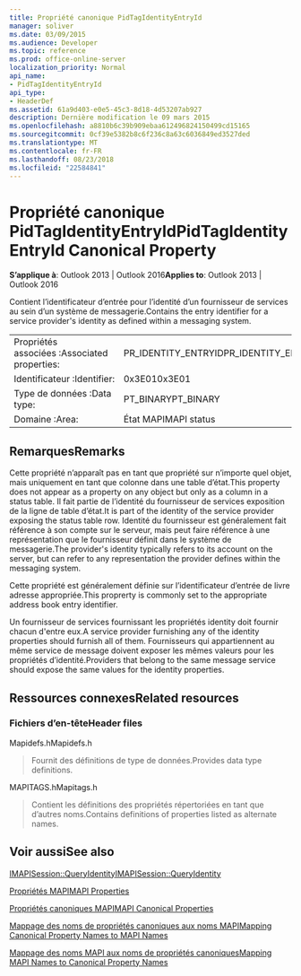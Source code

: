 ```yaml
---
title: Propriété canonique PidTagIdentityEntryId
manager: soliver
ms.date: 03/09/2015
ms.audience: Developer
ms.topic: reference
ms.prod: office-online-server
localization_priority: Normal
api_name:
- PidTagIdentityEntryId
api_type:
- HeaderDef
ms.assetid: 61a9d403-e0e5-45c3-8d18-4d53207ab927
description: Dernière modification le 09 mars 2015
ms.openlocfilehash: a8810b6c39b909ebaa612496824150499cd15165
ms.sourcegitcommit: 0cf39e5382b8c6f236c8a63c6036849ed3527ded
ms.translationtype: MT
ms.contentlocale: fr-FR
ms.lasthandoff: 08/23/2018
ms.locfileid: "22584841"
---
```

# <a name="pidtagidentityentryid-canonical-property"></a><span data-ttu-id="cd64d-103">Propriété canonique PidTagIdentityEntryId</span><span class="sxs-lookup"><span data-stu-id="cd64d-103">PidTagIdentityEntryId Canonical Property</span></span>

  
  
<span data-ttu-id="cd64d-104">**S’applique à**: Outlook 2013 | Outlook 2016</span><span class="sxs-lookup"><span data-stu-id="cd64d-104">**Applies to**: Outlook 2013 | Outlook 2016</span></span> 
  
<span data-ttu-id="cd64d-105">Contient l’identificateur d’entrée pour l’identité d’un fournisseur de services au sein d’un système de messagerie.</span><span class="sxs-lookup"><span data-stu-id="cd64d-105">Contains the entry identifier for a service provider's identity as defined within a messaging system.</span></span> 
  
|||
|:-----|:-----|
|<span data-ttu-id="cd64d-106">Propriétés associées :</span><span class="sxs-lookup"><span data-stu-id="cd64d-106">Associated properties:</span></span>  <br/> |<span data-ttu-id="cd64d-107">PR_IDENTITY_ENTRYID</span><span class="sxs-lookup"><span data-stu-id="cd64d-107">PR_IDENTITY_ENTRYID</span></span>  <br/> |
|<span data-ttu-id="cd64d-108">Identificateur :</span><span class="sxs-lookup"><span data-stu-id="cd64d-108">Identifier:</span></span>  <br/> |<span data-ttu-id="cd64d-109">0x3E01</span><span class="sxs-lookup"><span data-stu-id="cd64d-109">0x3E01</span></span>  <br/> |
|<span data-ttu-id="cd64d-110">Type de données :</span><span class="sxs-lookup"><span data-stu-id="cd64d-110">Data type:</span></span>  <br/> |<span data-ttu-id="cd64d-111">PT_BINARY</span><span class="sxs-lookup"><span data-stu-id="cd64d-111">PT_BINARY</span></span>  <br/> |
|<span data-ttu-id="cd64d-112">Domaine :</span><span class="sxs-lookup"><span data-stu-id="cd64d-112">Area:</span></span>  <br/> |<span data-ttu-id="cd64d-113">État MAPI</span><span class="sxs-lookup"><span data-stu-id="cd64d-113">MAPI status</span></span>  <br/> |
   
## <a name="remarks"></a><span data-ttu-id="cd64d-114">Remarques</span><span class="sxs-lookup"><span data-stu-id="cd64d-114">Remarks</span></span>

<span data-ttu-id="cd64d-115">Cette propriété n’apparaît pas en tant que propriété sur n’importe quel objet, mais uniquement en tant que colonne dans une table d’état.</span><span class="sxs-lookup"><span data-stu-id="cd64d-115">This property does not appear as a property on any object but only as a column in a status table.</span></span> <span data-ttu-id="cd64d-116">Il fait partie de l’identité du fournisseur de services exposition de la ligne de table d’état.</span><span class="sxs-lookup"><span data-stu-id="cd64d-116">It is part of the identity of the service provider exposing the status table row.</span></span> <span data-ttu-id="cd64d-117">Identité du fournisseur est généralement fait référence à son compte sur le serveur, mais peut faire référence à une représentation que le fournisseur définit dans le système de messagerie.</span><span class="sxs-lookup"><span data-stu-id="cd64d-117">The provider's identity typically refers to its account on the server, but can refer to any representation the provider defines within the messaging system.</span></span> 
  
<span data-ttu-id="cd64d-118">Cette propriété est généralement définie sur l’identificateur d’entrée de livre adresse appropriée.</span><span class="sxs-lookup"><span data-stu-id="cd64d-118">This proprerty is commonly set to the appropriate address book entry identifier.</span></span> 
  
<span data-ttu-id="cd64d-119">Un fournisseur de services fournissant les propriétés identity doit fournir chacun d'entre eux.</span><span class="sxs-lookup"><span data-stu-id="cd64d-119">A service provider furnishing any of the identity properties should furnish all of them.</span></span> <span data-ttu-id="cd64d-120">Fournisseurs qui appartiennent au même service de message doivent exposer les mêmes valeurs pour les propriétés d’identité.</span><span class="sxs-lookup"><span data-stu-id="cd64d-120">Providers that belong to the same message service should expose the same values for the identity properties.</span></span> 
  
## <a name="related-resources"></a><span data-ttu-id="cd64d-121">Ressources connexes</span><span class="sxs-lookup"><span data-stu-id="cd64d-121">Related resources</span></span>

### <a name="header-files"></a><span data-ttu-id="cd64d-122">Fichiers d’en-tête</span><span class="sxs-lookup"><span data-stu-id="cd64d-122">Header files</span></span>

<span data-ttu-id="cd64d-123">Mapidefs.h</span><span class="sxs-lookup"><span data-stu-id="cd64d-123">Mapidefs.h</span></span>
  
> <span data-ttu-id="cd64d-124">Fournit des définitions de type de données.</span><span class="sxs-lookup"><span data-stu-id="cd64d-124">Provides data type definitions.</span></span>
    
<span data-ttu-id="cd64d-125">MAPITAGS.h</span><span class="sxs-lookup"><span data-stu-id="cd64d-125">Mapitags.h</span></span>
  
> <span data-ttu-id="cd64d-126">Contient les définitions des propriétés répertoriées en tant que d’autres noms.</span><span class="sxs-lookup"><span data-stu-id="cd64d-126">Contains definitions of properties listed as alternate names.</span></span>
    
## <a name="see-also"></a><span data-ttu-id="cd64d-127">Voir aussi</span><span class="sxs-lookup"><span data-stu-id="cd64d-127">See also</span></span>



[<span data-ttu-id="cd64d-128">IMAPISession::QueryIdentity</span><span class="sxs-lookup"><span data-stu-id="cd64d-128">IMAPISession::QueryIdentity</span></span>](imapisession-queryidentity.md)


[<span data-ttu-id="cd64d-129">Propriétés MAPI</span><span class="sxs-lookup"><span data-stu-id="cd64d-129">MAPI Properties</span></span>](mapi-properties.md)
  
[<span data-ttu-id="cd64d-130">Propriétés canoniques MAPI</span><span class="sxs-lookup"><span data-stu-id="cd64d-130">MAPI Canonical Properties</span></span>](mapi-canonical-properties.md)
  
[<span data-ttu-id="cd64d-131">Mappage des noms de propriétés canoniques aux noms MAPI</span><span class="sxs-lookup"><span data-stu-id="cd64d-131">Mapping Canonical Property Names to MAPI Names</span></span>](mapping-canonical-property-names-to-mapi-names.md)
  
[<span data-ttu-id="cd64d-132">Mappage des noms MAPI aux noms de propriétés canoniques</span><span class="sxs-lookup"><span data-stu-id="cd64d-132">Mapping MAPI Names to Canonical Property Names</span></span>](mapping-mapi-names-to-canonical-property-names.md)

